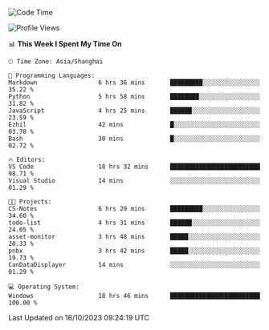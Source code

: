 <!--START_SECTION:waka-->
![Code Time](http://img.shields.io/badge/Code%20Time-1%2C304%20hrs%2027%20mins-blue)

![Profile Views](http://img.shields.io/badge/Profile%20Views-2-blue)

📊 **This Week I Spent My Time On** 

```text
🕑︎ Time Zone: Asia/Shanghai

💬 Programming Languages: 
Markdown                 6 hrs 36 mins       █████████░░░░░░░░░░░░░░░░   35.22 % 
Python                   5 hrs 58 mins       ████████░░░░░░░░░░░░░░░░░   31.82 % 
JavaScript               4 hrs 25 mins       ██████░░░░░░░░░░░░░░░░░░░   23.59 % 
Ezhil                    42 mins             █░░░░░░░░░░░░░░░░░░░░░░░░   03.78 % 
Bash                     30 mins             █░░░░░░░░░░░░░░░░░░░░░░░░   02.72 % 

🔥 Editors: 
VS Code                  18 hrs 32 mins      █████████████████████████   98.71 % 
Visual Studio            14 mins             ░░░░░░░░░░░░░░░░░░░░░░░░░   01.29 % 

🐱‍💻 Projects: 
CS-Notes                 6 hrs 29 mins       █████████░░░░░░░░░░░░░░░░   34.60 % 
todo-list                4 hrs 31 mins       ██████░░░░░░░░░░░░░░░░░░░   24.05 % 
asset-monitor            3 hrs 48 mins       █████░░░░░░░░░░░░░░░░░░░░   20.33 % 
pnbx                     3 hrs 42 mins       █████░░░░░░░░░░░░░░░░░░░░   19.73 % 
CanDataDisplayer         14 mins             ░░░░░░░░░░░░░░░░░░░░░░░░░   01.29 % 

💻 Operating System: 
Windows                  18 hrs 46 mins      █████████████████████████   100.00 % 
```


 Last Updated on 16/10/2023 09:24:19 UTC
<!--END_SECTION:waka-->